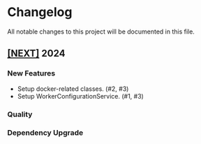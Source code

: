 # Changelog

All notable changes to this project will be documented in this file.

## [[NEXT]](https://github.com/iExecBlockchainComputing/iexec-worker-standalone/releases/tag/vNEXT) 2024

### New Features

- Setup docker-related classes. (#2, #3)
- Setup WorkerConfigurationService. (#1, #3)

### Quality

### Dependency Upgrade
